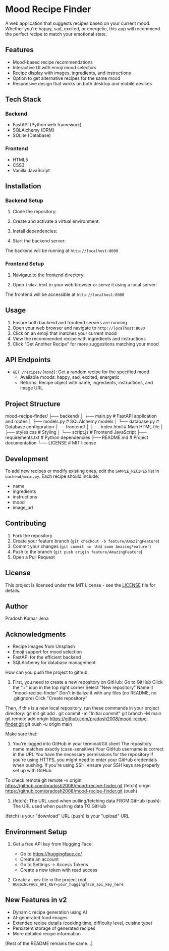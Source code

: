 # Mood Recipe Finder

A web application that suggests recipes based on your current mood. Whether you're happy, sad, excited, or energetic, this app will recommend the perfect recipe to match your emotional state.

## Features

- Mood-based recipe recommendations
- Interactive UI with emoji mood selectors
- Recipe display with images, ingredients, and instructions
- Option to get alternative recipes for the same mood
- Responsive design that works on both desktop and mobile devices

## Tech Stack

### Backend
- FastAPI (Python web framework)
- SQLAlchemy (ORM)
- SQLite (Database)

### Frontend
- HTML5
- CSS3
- Vanilla JavaScript

## Installation

### Backend Setup

1. Clone the repository:

2. Create and activate a virtual environment:

3. Install dependencies:

4. Start the backend server:

The backend will be running at `http://localhost:8000`

### Frontend Setup

1. Navigate to the frontend directory:


2. Open `index.html` in your web browser or serve it using a local server:

The frontend will be accessible at `http://localhost:8080`

## Usage

1. Ensure both backend and frontend servers are running
2. Open your web browser and navigate to `http://localhost:8080`
3. Click on an emoji that matches your current mood
4. View the recommended recipe with ingredients and instructions
5. Click "Get Another Recipe" for more suggestions matching your mood

## API Endpoints

- `GET /recipes/{mood}`: Get a random recipe for the specified mood
  - Available moods: happy, sad, excited, energetic
  - Returns: Recipe object with name, ingredients, instructions, and image URL

## Project Structure

mood-recipe-finder/
├── backend/
│ ├── main.py # FastAPI application and routes
│ ├── models.py # SQLAlchemy models
│ └── database.py # Database configuration
├── frontend/
│ ├── index.html # Main HTML file
│ ├── styles.css # Styling
│ └── script.js # Frontend JavaScript
├── requirements.txt # Python dependencies
├── README.md # Project documentation
└── LICENSE # MIT license


## Development

To add new recipes or modify existing ones, edit the `SAMPLE_RECIPES` list in `backend/main.py`. Each recipe should include:
- name
- ingredients
- instructions
- mood
- image_url

## Contributing

1. Fork the repository
2. Create your feature branch (`git checkout -b feature/AmazingFeature`)
3. Commit your changes (`git commit -m 'Add some AmazingFeature'`)
4. Push to the branch (`git push origin feature/AmazingFeature`)
5. Open a Pull Request

## License

This project is licensed under the MIT License - see the [LICENSE](LICENSE) file for details.

## Author

Pradosh Kumar Jena

## Acknowledgments

- Recipe images from Unsplash
- Emoji support for mood selection
- FastAPI for the efficient backend
- SQLAlchemy for database management


How can you push the project to github

1. First, you need to create a new repository on GitHub:
Go to GitHub
Click the "+" icon in the top right corner
Select "New repository"
Name it "mood-recipe-finder"
Don't initialize it with any files (no README, no .gitignore)
Click "Create repository"

Then, if this is a new local repository, run these commands in your project directory:
git init
git add .
git commit -m "Initial commit"
git branch -M main
git remote add origin https://github.com/pradosh2008/mood-recipe-finder.git
git push -u origin main

Make sure that:
1. You're logged into GitHub in your terminal/Git client
The repository name matches exactly (case-sensitive)
Your GitHub username is correct in the URL
You have the necessary permissions for the repository
If you're using HTTPS, you might need to enter your GitHub credentials when pushing. If you're using SSH, ensure your SSH keys are properly set up with GitHub.

To check remote
git remote -v
origin  https://github.com/pradosh2008/mood-recipe-finder.git (fetch)
origin  https://github.com/pradosh2008/mood-recipe-finder.git (push)
1. (fetch): The URL used when pulling/fetching data FROM GitHub
(push): The URL used when pushing data TO GitHub

(fetch) is your "download" URL
(push) is your "upload" URL

## Environment Setup

1. Get a free API key from Hugging Face:
   - Go to https://huggingface.co/
   - Create an account
   - Go to Settings -> Access Tokens
   - Create a new token with read access

2. Create a `.env` file in the project root:   ```
   HUGGINGFACE_API_KEY=your_huggingface_api_key_here   ```

## New Features in v2
- Dynamic recipe generation using AI
- AI-generated food images
- Extended recipe details (cooking time, difficulty level, cuisine type)
- Persistent storage of generated recipes
- More detailed recipe information

[Rest of the README remains the same...]
